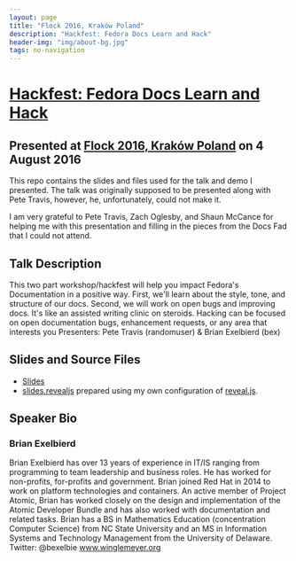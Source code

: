 ```yaml
---
layout: page
title: "Flock 2016, Kraków Poland"
description: "Hackfest: Fedora Docs Learn and Hack"
header-img: "img/about-bg.jpg"
tags: no-navigation
---
```


# [Hackfest: Fedora Docs Learn and Hack](https://flock2016.sched.org/event/ed4a9f29526b5befe6a86635050cd958)
## Presented at [Flock 2016, Kraków Poland](https://flocktofedora.org) on 4 August 2016

This repo contains the slides and files used for the talk and demo
I presented.  The talk was originally supposed to be presented along
with Pete Travis, however, he, unfortunately, could not make it.

I am very grateful to Pete Travis, Zach Oglesby, and Shaun McCance for
helping me with this presentation and filling in the pieces from the
Docs Fad that I could not attend.

## Talk Description

This two part workshop/hackfest will help you impact Fedora's
Documentation in a positive way. First, we'll learn about the style, tone,
and structure of our docs. Second, we will work on open bugs and improving
docs. It's like an assisted writing clinic on steroids. Hacking can be
focused on open documentation bugs, enhancement requests, or any area that
interests you Presenters: Pete Travis (randomuser) & Brian Exelbierd (bex)

## Slides and Source Files

* [Slides](slides.html)
* [slides.revealjs](slides.revealjs.txt) prepared using my own configuration of [reveal.js](../tools/README.md).

## Speaker Bio

### Brian Exelbierd

Brian Exelbierd has over 13 years of experience in IT/IS ranging from
programming to team leadership and business roles. He has worked for
non-profits, for-profits and government. Brian joined Red Hat in 2014 to
work on platform technologies and containers. An active member of Project
Atomic, Brian has worked closely on the design and implementation of
the Atomic Developer Bundle and has also worked with documentation and
related tasks. Brian has a BS in Mathematics Education (concentration
Computer Science) from NC State University and an MS in Information
Systems and Technology Management from the University of
Delaware. Twitter: @bexelbie www.winglemeyer.org
